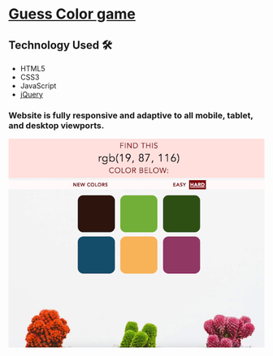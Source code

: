 <h1><a href="https://ng-sf.github.io/guessColor/" target="_blank" rel="noopener">Guess Color game</a></h1>

## Technology Used  🛠
<ul>
  <li>HTML5</li>
  <li>CSS3</li>
  <li>JavaScript</li>
  <li><a href="https://jquery.com/" target="_blank" rel="noopener">jQuery</a></li>  
</ul>

<h3>Website is fully responsive and adaptive to all mobile, tablet, and desktop viewports.</h3>

![screenshot](/docs/screen.png)